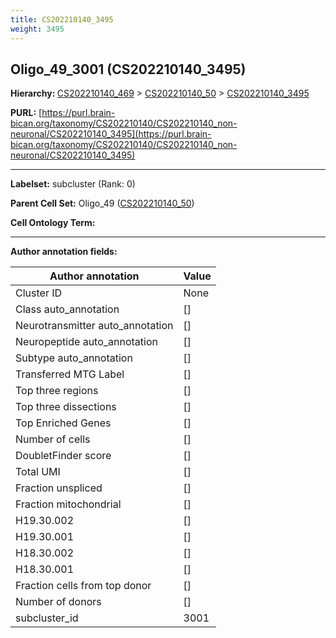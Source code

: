 ```yaml
---
title: CS202210140_3495
weight: 3495
---
```

## Oligo_49_3001 (CS202210140_3495)
<b>Hierarchy: </b>
[CS202210140_469](../CS202210140_469) >
[CS202210140_50](../CS202210140_50) >
[CS202210140_3495](../CS202210140_3495)

**PURL:** [https://purl.brain-bican.org/taxonomy/CS202210140/CS202210140_non-neuronal/CS202210140_3495](https://purl.brain-bican.org/taxonomy/CS202210140/CS202210140_non-neuronal/CS202210140_3495)

---


**Labelset:** subcluster (Rank: 0)

**Parent Cell Set:** Oligo_49 ([CS202210140_50](../CS202210140_50))



**Cell Ontology Term:** 

[MARKER GENES.]: #


---

[TRANSFERRED ANNOTATIONS.]: #


[AUTHOR ANNOTATION FIELDS.]: #


**Author annotation fields:**

| Author annotation | Value |
|-------------------|-------|
|Cluster ID|None|
|Class auto_annotation|[]|
|Neurotransmitter auto_annotation|[]|
|Neuropeptide auto_annotation|[]|
|Subtype auto_annotation|[]|
|Transferred MTG Label|[]|
|Top three regions|[]|
|Top three dissections|[]|
|Top Enriched Genes|[]|
|Number of cells|[]|
|DoubletFinder score|[]|
|Total UMI|[]|
|Fraction unspliced|[]|
|Fraction mitochondrial|[]|
|H19.30.002|[]|
|H19.30.001|[]|
|H18.30.002|[]|
|H18.30.001|[]|
|Fraction cells from top donor|[]|
|Number of donors|[]|
|subcluster_id|3001|
